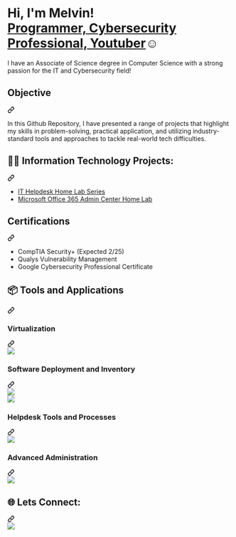 <div class="Box-body p-4">
    <h1 tabindex="-1" class="heading-element" dir="auto">Hi, I'm Melvin!<br><a href="https://www.linkedin.com/in/melvin-ensah-6b8929224" rel="nofollow">Programmer, Cybersecurity Professional, Youtuber</a>☺</h1>
    <div class="d-flex flex-justify-between">
<p dir="auto">I have an Associate of Science degree in Computer Science with a strong passion for the IT and Cybersecurity field!</p>
<div class="markdown-heading" dir="auto"><h2 class="heading-element" dir="auto">Objective</h2><a id="user-content-objective" class="anchor" aria-label="Permalink: Objective" href="#objective"><svg class="octicon octicon-link" viewBox="0 0 16 16" version="1.1" width="16" height="16" aria-hidden="true"><path d="m7.775 3.275 1.25-1.25a3.5 3.5 0 1 1 4.95 4.95l-2.5 2.5a3.5 3.5 0 0 1-4.95 0 .751.751 0 0 1 .018-1.042.751.751 0 0 1 1.042-.018 1.998 1.998 0 0 0 2.83 0l2.5-2.5a2.002 2.002 0 0 0-2.83-2.83l-1.25 1.25a.751.751 0 0 1-1.042-.018.751.751 0 0 1-.018-1.042Zm-4.69 9.64a1.998 1.998 0 0 0 2.83 0l1.25-1.25a.751.751 0 0 1 1.042.018.751.751 0 0 1 .018 1.042l-1.25 1.25a3.5 3.5 0 1 1-4.95-4.95l2.5-2.5a3.5 3.5 0 0 1 4.95 0 .751.751 0 0 1-.018 1.042.751.751 0 0 1-1.042.018 1.998 1.998 0 0 0-2.83 0l-2.5 2.5a1.998 1.998 0 0 0 0 2.83Z"></path></svg></a></div>
<p dir="auto">In this Github Repository, I have presented a range of projects that highlight my skills in problem-solving, practical application, and utilizing industry-standard tools and approaches to tackle real-world tech difficulties.</p>
    <div class="d-flex flex-justify-between">
<div class="markdown-heading" dir="auto"><h2 class="heading-element" dir="auto">👨‍💻 Information Technology Projects:</h2><a id="user-content--information-technology-projects" class="anchor" aria-label="Permalink: 👨‍💻 Information Technology Projects:" href="#-information-technology-projects"><svg class="octicon octicon-link" viewBox="0 0 16 16" version="1.1" width="16" height="16" aria-hidden="true"><path d="m7.775 3.275 1.25-1.25a3.5 3.5 0 1 1 4.95 4.95l-2.5 2.5a3.5 3.5 0 0 1-4.95 0 .751.751 0 0 1 .018-1.042.751.751 0 0 1 1.042-.018 1.998 1.998 0 0 0 2.83 0l2.5-2.5a2.002 2.002 0 0 0-2.83-2.83l-1.25 1.25a.751.751 0 0 1-1.042-.018.751.751 0 0 1-.018-1.042Zm-4.69 9.64a1.998 1.998 0 0 0 2.83 0l1.25-1.25a.751.751 0 0 1 1.042.018.751.751 0 0 1 .018 1.042l-1.25 1.25a3.5 3.5 0 1 1-4.95-4.95l2.5-2.5a3.5 3.5 0 0 1 4.95 0 .751.751 0 0 1-.018 1.042.751.751 0 0 1-1.042.018 1.998 1.998 0 0 0-2.83 0l-2.5 2.5a1.998 1.998 0 0 0 0 2.83Z"></path></svg></a></div>
<ul dir="auto">
<li><a href="https://github.com/melvinensahsl/IT-Helpdesk-Lab-Series/tree/main">IT Helpdesk Home Lab Series</a></li>
    <li><a href="https://github.com/melvinensahsl/Microsoft-Office-365-Admin-Center-Lab/tree/main">Microsoft Office 365 Admin Center Home Lab</a></li>
</ul>
        <div class="markdown-heading" dir="auto"><h2 class="heading-element" dir="auto">Certifications</h2><a id="user-content-certifications" class="anchor" aria-label="Permalink: Certifications" href="#certifications"><svg class="octicon octicon-link" viewBox="0 0 16 16" version="1.1" width="16" height="16" aria-hidden="true"><path d="m7.775 3.275 1.25-1.25a3.5 3.5 0 1 1 4.95 4.95l-2.5 2.5a3.5 3.5 0 0 1-4.95 0 .751.751 0 0 1 .018-1.042.751.751 0 0 1 1.042-.018 1.998 1.998 0 0 0 2.83 0l2.5-2.5a2.002 2.002 0 0 0-2.83-2.83l-1.25 1.25a.751.751 0 0 1-1.042-.018.751.751 0 0 1-.018-1.042Zm-4.69 9.64a1.998 1.998 0 0 0 2.83 0l1.25-1.25a.751.751 0 0 1 1.042.018.751.751 0 0 1 .018 1.042l-1.25 1.25a3.5 3.5 0 1 1-4.95-4.95l2.5-2.5a3.5 3.5 0 0 1 4.95 0 .751.751 0 0 1-.018 1.042.751.751 0 0 1-1.042.018 1.998 1.998 0 0 0-2.83 0l-2.5 2.5a1.998 1.998 0 0 0 0 2.83Z"></path></svg></a></div>
<ul>
    <li>CompTIA Security+ (Expected 2/25)</li>
    <li>Qualys Vulnerability Management</li>
    <li>Google Cybersecurity Professional Certificate</li>
</ul>
<div class="markdown-heading" dir="auto"><h2 class="heading-element" dir="auto">📦 Tools and Applications</h2><a id="user-content--tools-and-applications" class="anchor" aria-label="Permalink: 📦 Tools and Applications" href="#-tools-and-applications"><svg class="octicon octicon-link" viewBox="0 0 16 16" version="1.1" width="16" height="16" aria-hidden="true"><path d="m7.775 3.275 1.25-1.25a3.5 3.5 0 1 1 4.95 4.95l-2.5 2.5a3.5 3.5 0 0 1-4.95 0 .751.751 0 0 1 .018-1.042.751.751 0 0 1 1.042-.018 1.998 1.998 0 0 0 2.83 0l2.5-2.5a2.002 2.002 0 0 0-2.83-2.83l-1.25 1.25a.751.751 0 0 1-1.042-.018.751.751 0 0 1-.018-1.042Zm-4.69 9.64a1.998 1.998 0 0 0 2.83 0l1.25-1.25a.751.751 0 0 1 1.042.018.751.751 0 0 1 .018 1.042l-1.25 1.25a3.5 3.5 0 1 1-4.95-4.95l2.5-2.5a3.5 3.5 0 0 1 4.95 0 .751.751 0 0 1-.018 1.042.751.751 0 0 1-1.042.018 1.998 1.998 0 0 0-2.83 0l-2.5 2.5a1.998 1.998 0 0 0 0 2.83Z"></path></svg></a></div>
<div class="markdown-heading" dir="auto"><h3 class="heading-element" dir="auto">Virtualization</h3><a id="user-content-virtualization" class="anchor" aria-label="Permalink: Virtualization" href="#virtualization"><svg class="octicon octicon-link" viewBox="0 0 16 16" version="1.1" width="16" height="16" aria-hidden="true"><path d="m7.775 3.275 1.25-1.25a3.5 3.5 0 1 1 4.95 4.95l-2.5 2.5a3.5 3.5 0 0 1-4.95 0 .751.751 0 0 1 .018-1.042.751.751 0 0 1 1.042-.018 1.998 1.998 0 0 0 2.83 0l2.5-2.5a2.002 2.002 0 0 0-2.83-2.83l-1.25 1.25a.751.751 0 0 1-1.042-.018.751.751 0 0 1-.018-1.042Zm-4.69 9.64a1.998 1.998 0 0 0 2.83 0l1.25-1.25a.751.751 0 0 1 1.042.018.751.751 0 0 1 .018 1.042l-1.25 1.25a3.5 3.5 0 1 1-4.95-4.95l2.5-2.5a3.5 3.5 0 0 1 4.95 0 .751.751 0 0 1-.018 1.042.751.751 0 0 1-1.042.018 1.998 1.998 0 0 0-2.83 0l-2.5 2.5a1.998 1.998 0 0 0 0 2.83Z"></path></svg></a></div>
<div dir="auto">
   <a href="https://www.virtualbox.org/" rel="nofollow">
      <img src="https://camo.githubusercontent.com/47eb45f04db520223ba9a07acf234f605ad041c2d1a3fc29b65fbd504cdc7be6/68747470733a2f2f696d672e736869656c64732e696f2f62616467652f2d4f7261636c652532305669727475616c426f782d3142354532303f267374796c653d666f722d7468652d6261646765266c6f676f3d5669727475616c426f78266c6f676f436f6c6f723d7768697465" data-canonical-src="https://img.shields.io/badge/-Oracle%20VirtualBox-1B5E20?&amp;style=for-the-badge&amp;logo=VirtualBox&amp;logoColor=white" style="max-width: 100%;">
   </a>
</div>
<div class="markdown-heading" dir="auto"><h3 class="heading-element" dir="auto">Software Deployment and Inventory</h3><a id="user-content-software-deployment-and-inventory" class="anchor" aria-label="Permalink: Software Deployment and Inventory" href="#software-deployment-and-inventory"><svg class="octicon octicon-link" viewBox="0 0 16 16" version="1.1" width="16" height="16" aria-hidden="true"><path d="m7.775 3.275 1.25-1.25a3.5 3.5 0 1 1 4.95 4.95l-2.5 2.5a3.5 3.5 0 0 1-4.95 0 .751.751 0 0 1 .018-1.042.751.751 0 0 1 1.042-.018 1.998 1.998 0 0 0 2.83 0l2.5-2.5a2.002 2.002 0 0 0-2.83-2.83l-1.25 1.25a.751.751 0 0 1-1.042-.018.751.751 0 0 1-.018-1.042Zm-4.69 9.64a1.998 1.998 0 0 0 2.83 0l1.25-1.25a.751.751 0 0 1 1.042.018.751.751 0 0 1 .018 1.042l-1.25 1.25a3.5 3.5 0 1 1-4.95-4.95l2.5-2.5a3.5 3.5 0 0 1 4.95 0 .751.751 0 0 1-.018 1.042.751.751 0 0 1-1.042.018 1.998 1.998 0 0 0-2.83 0l-2.5 2.5a1.998 1.998 0 0 0 0 2.83Z"></path></svg></a></div>
<div dir="auto">
   <a href="https://www.pdq.com/pdq-deploy/" rel="nofollow">
      <img src="https://camo.githubusercontent.com/ac0b6146adae98c1ca49e5ac4554d6616487a9e31d75964634f52cd4edfe4a57/68747470733a2f2f696d672e736869656c64732e696f2f62616467652f2d5044512532304465706c6f792d4646353733333f267374796c653d666f722d7468652d6261646765266c6f676f3d77696e646f7773266c6f676f436f6c6f723d7768697465" data-canonical-src="https://img.shields.io/badge/-PDQ%20Deploy-FF5733?&amp;style=for-the-badge&amp;logo=windows&amp;logoColor=white" style="max-width: 100%;">
   </a>
<div dir="auto">
   <a href="https://www.pdq.com/pdq-inventory/" rel="nofollow">
      <img src="https://camo.githubusercontent.com/cf2be8f9d8b191bd1ceafd9d0ac6d61542fe80a3963af05b288bec010e5de2e0/68747470733a2f2f696d672e736869656c64732e696f2f62616467652f2d504451253230496e76656e746f72792d4646353733333f267374796c653d666f722d7468652d6261646765266c6f676f3d77696e646f7773266c6f676f436f6c6f723d7768697465" data-canonical-src="https://img.shields.io/badge/-PDQ%20Inventory-FF5733?&amp;style=for-the-badge&amp;logo=windows&amp;logoColor=white" style="max-width: 100%;">
   </a>
</div>
<div class="markdown-heading" dir="auto"><h3 class="heading-element" dir="auto">Helpdesk Tools and Processes</h3><a id="user-content-helpdesk-tools-and-processes" class="anchor" aria-label="Permalink: Helpdesk Tools and Processes" href="#helpdesk-tools-and-processes"><svg class="octicon octicon-link" viewBox="0 0 16 16" version="1.1" width="16" height="16" aria-hidden="true"><path d="m7.775 3.275 1.25-1.25a3.5 3.5 0 1 1 4.95 4.95l-2.5 2.5a3.5 3.5 0 0 1-4.95 0 .751.751 0 0 1 .018-1.042.751.751 0 0 1 1.042-.018 1.998 1.998 0 0 0 2.83 0l2.5-2.5a2.002 2.002 0 0 0-2.83-2.83l-1.25 1.25a.751.751 0 0 1-1.042-.018.751.751 0 0 1-.018-1.042Zm-4.69 9.64a1.998 1.998 0 0 0 2.83 0l1.25-1.25a.751.751 0 0 1 1.042.018.751.751 0 0 1 .018 1.042l-1.25 1.25a3.5 3.5 0 1 1-4.95-4.95l2.5-2.5a3.5 3.5 0 0 1 4.95 0 .751.751 0 0 1-.018 1.042.751.751 0 0 1-1.042.018 1.998 1.998 0 0 0-2.83 0l-2.5 2.5a1.998 1.998 0 0 0 0 2.83Z"></path></svg></a></div>
<div dir="auto">
   <a href="https://www.spiceworks.com/free-cloud-help-desk-software/" rel="nofollow">
      <img src="https://camo.githubusercontent.com/9e11dc24eb2bd48ef1d268a0c564ae3fddd0fa5c8327cb433b970431f500610b/68747470733a2f2f696d672e736869656c64732e696f2f62616467652f2d5370696365776f726b732d3030353243433f267374796c653d666f722d7468652d6261646765266c6f676f3d7370696365776f726b73266c6f676f436f6c6f723d7768697465" data-canonical-src="https://img.shields.io/badge/-Spiceworks-0052CC?&amp;style=for-the-badge&amp;logo=spiceworks&amp;logoColor=white" style="max-width: 100%;">
   </a>
</div>
<div class="markdown-heading" dir="auto"><h3 class="heading-element" dir="auto">Advanced Administration</h3><a id="user-content-advanced-administration" class="anchor" aria-label="Permalink: Advanced Administration" href="#advanced-administration"><svg class="octicon octicon-link" viewBox="0 0 16 16" version="1.1" width="16" height="16" aria-hidden="true"><path d="m7.775 3.275 1.25-1.25a3.5 3.5 0 1 1 4.95 4.95l-2.5 2.5a3.5 3.5 0 0 1-4.95 0 .751.751 0 0 1 .018-1.042.751.751 0 0 1 1.042-.018 1.998 1.998 0 0 0 2.83 0l2.5-2.5a2.002 2.002 0 0 0-2.83-2.83l-1.25 1.25a.751.751 0 0 1-1.042-.018.751.751 0 0 1-.018-1.042Zm-4.69 9.64a1.998 1.998 0 0 0 2.83 0l1.25-1.25a.751.751 0 0 1 1.042.018.751.751 0 0 1 .018 1.042l-1.25 1.25a3.5 3.5 0 1 1-4.95-4.95l2.5-2.5a3.5 3.5 0 0 1 4.95 0 .751.751 0 0 1-.018 1.042.751.751 0 0 1-1.042.018 1.998 1.998 0 0 0-2.83 0l-2.5 2.5a1.998 1.998 0 0 0 0 2.83Z"></path></svg></a></div>
<div dir="auto">
   <a href="https://www.microsoft.com/en-us/microsoft-365/business/microsoft-365-administration?msockid=17972cba6afa6b9a37653f846b966a54" rel="nofollow">
      <img src="https://camo.githubusercontent.com/8a60135616779c8ac13e80161b2cfb10bbfff9d6ec534ecb34b055925155ec0a/68747470733a2f2f696d672e736869656c64732e696f2f62616467652f2d4d6963726f736f66742532304f666669636525323033363525323041646d696e25323043656e7465722d3030373844343f267374796c653d666f722d7468652d6261646765266c6f676f3d6d6963726f736f6674266c6f676f436f6c6f723d7768697465" data-canonical-src="https://img.shields.io/badge/-Microsoft%20Office%20365%20Admin%20Center-0078D4?&amp;style=for-the-badge&amp;logo=microsoft&amp;logoColor=white" style="max-width: 100%;">
   </a>
</div>
<div class="markdown-heading" dir="auto"><h2 class="heading-element" dir="auto"> 🌐 Lets Connect:</h2><a id="user-content---lets-connect" class="anchor" aria-label="Permalink:  🌐 Lets Connect:" href="#--lets-connect"><svg class="octicon octicon-link" viewBox="0 0 16 16" version="1.1" width="16" height="16" aria-hidden="true"><path d="m7.775 3.275 1.25-1.25a3.5 3.5 0 1 1 4.95 4.95l-2.5 2.5a3.5 3.5 0 0 1-4.95 0 .751.751 0 0 1 .018-1.042.751.751 0 0 1 1.042-.018 1.998 1.998 0 0 0 2.83 0l2.5-2.5a2.002 2.002 0 0 0-2.83-2.83l-1.25 1.25a.751.751 0 0 1-1.042-.018.751.751 0 0 1-.018-1.042Zm-4.69 9.64a1.998 1.998 0 0 0 2.83 0l1.25-1.25a.751.751 0 0 1 1.042.018.751.751 0 0 1 .018 1.042l-1.25 1.25a3.5 3.5 0 1 1-4.95-4.95l2.5-2.5a3.5 3.5 0 0 1 4.95 0 .751.751 0 0 1-.018 1.042.751.751 0 0 1-1.042.018 1.998 1.998 0 0 0-2.83 0l-2.5 2.5a1.998 1.998 0 0 0 0 2.83Z"></path></svg></a></div>
<div dir="auto">
   <a href="https://www.linkedin.com/in/melvin-ensah-6b8929224" rel="nofollow">
      <img src="https://camo.githubusercontent.com/625224b70256899a03856ca13aef3777e606bfa3c8c03e220b990992456d2ca8/68747470733a2f2f696d672e736869656c64732e696f2f62616467652f2d4c696e6b6564496e2d3041363643323f267374796c653d666f722d7468652d6261646765266c6f676f3d6c696e6b6564696e266c6f676f436f6c6f723d7768697465" data-canonical-src="https://img.shields.io/badge/-LinkedIn-0A66C2?&amp;style=for-the-badge&amp;logo=linkedin&amp;logoColor=white" style="max-width: 100%;">
   </a>
</div>
</div></article>
  </div>
